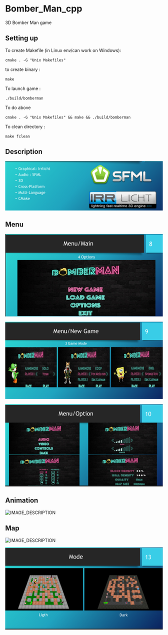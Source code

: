 # Bomber_Man_cpp
3D Bomber Man game

## Setting up
To create Makefile (in Linux env/can work on Windows):

    cmake . -G "Unix Makefiles"

to create binary :

    make

To launch game :

    ./build/bomberman

To do above

    cmake . -G "Unix Makefiles" && make && ./build/bomberman

To clean directory :

    make fclean

## Description
![IMAGE_DESCRIPTION](img/description.png)

## Menu
![IMAGE_DESCRIPTION](img/menu.png)

![IMAGE_DESCRIPTION](img/menu_2.png)

![IMAGE_DESCRIPTION](img/menu_3.png)

## Animation
![IMAGE_DESCRIPTION](img/animation.png)

## Map
![IMAGE_DESCRIPTION](img/map.png)

![IMAGE_DESCRIPTION](img/map_2.png)

